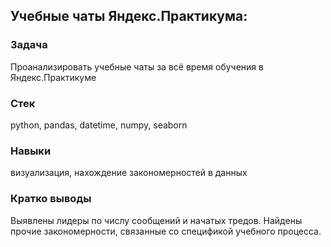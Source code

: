 ## Учебные чаты Яндекс.Практикума:
### Задача
Проанализировать учебные чаты за всё время обучения в Яндекс.Практикуме
### Стек
python, pandas, datetime, numpy, seaborn
### Навыки
визуализация, нахождение закономерностей в данных
### Кратко выводы
Выявлены лидеры по числу сообщений и начатых тредов. Найдены прочие закономерности, связанные со спецификой учебного процесса.